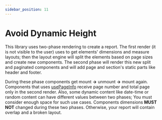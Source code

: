 ```yaml
---
sidebar_position: 11
---
```


# Avoid Dynamic Height

This library uses two-phase rendering to create a report. The first render (it is not visible to the user) uses to get elements' dimensions and measure layouts; then the layout engine will split the elements based on page sizes and create new components. The second phase will render this new split and paginated components and will add page and section's static parts like header and footer.

<inline-svg width="700px" src="/img/two-phase-rendering.svg" />

During these phase components get mount **->** unmount **->** mount again. Components that uses [usePageInfo](./components/page/use-page-info.md) receive page number and total page only in the second render. Also, some dynamic content like date-time or random content can have different values between two phases; You must consider enough space for such use cases. Components dimensions **MUST NOT** changed during these two phases. Otherwise, your report will contain overlap and a broken layout.
